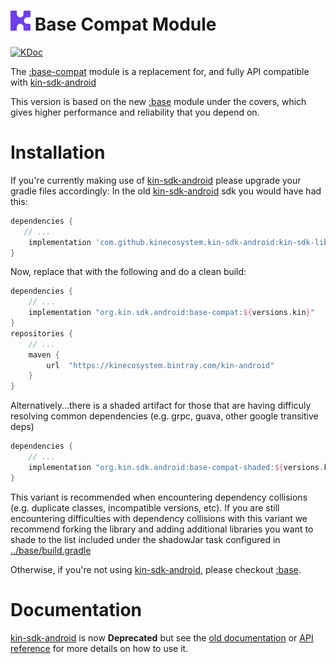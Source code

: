 # <img src="../assets/kin-logo.png" height="32" alt="Kin Logo"> Base Compat Module
[![KDoc](https://img.shields.io/badge/Docs-KDoc-blue)](https://kinecosystem.github.io/kin-android/docs)

The [:base-compat](../base-compat) module is a replacement for, and fully API compatible with [kin-sdk-android](https://github.com/kinecosystem/kin-sdk-android)

This version is based on the new [:base](../base/README.md) module under the covers, which gives higher performance and reliability that you depend on.

# Installation
If you're currently making use of [kin-sdk-android](https://github.com/kinecosystem/kin-sdk-android) please upgrade your gradle files accordingly:
In the old [kin-sdk-android](https://github.com/kinecosystem/kin-sdk-android) sdk you would have had this:
 ```groovy
dependencies {
    // ...
     implementation 'com.github.kinecosystem.kin-sdk-android:kin-sdk-lib:1.0.7'
}
```
Now, replace that with the following and do a clean build:
```groovy
dependencies {
    // ...
    implementation "org.kin.sdk.android:base-compat:${versions.kin}"
}
repositories {
    // ...
    maven {
        url  "https://kinecosystem.bintray.com/kin-android"
    }
}
```
Alternatively...there is a shaded artifact for those that are having difficuly resolving common dependencies (e.g. grpc, guava, other google transitive deps)
```groovy
dependencies {
    // ...
    implementation "org.kin.sdk.android:base-compat-shaded:${versions.kin}"
}
```
This variant is recommended when encountering dependency collisions (e.g. duplicate classes, incompatible versions, etc).
If you are still encountering difficulties with dependency collisions with this variant we recommend forking the library and adding additional libraries you want to shade to the list included under the shadowJar task configured in [../base/build.gradle](../base/build.gradle)

Otherwise, if you're not using [kin-sdk-android](https://github.com/kinecosystem/kin-sdk-android), please checkout [:base](../base).

# Documentation
[kin-sdk-android](https://github.com/kinecosystem/kin-sdk-android) is now **Deprecated** but see the [old documentation](https://github.com/kinecosystem/kin-sdk-android/tree/master/kin-sdk) or [API reference](../docs) for more details on how to use it.

